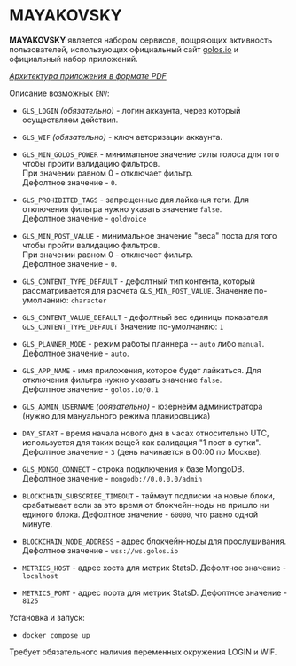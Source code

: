 # MAYAKOVSKY

**MAYAKOVSKY** является набором сервисов, пощряющих активность пользователей, использующих официальный сайт [golos.io](https://golos.io) и официальный набор приложений.

_[Архитектура приложения в формате PDF](https://github.com/GolosChain/mayakovsky/blob/master/Arch.pdf)_

Описание возможных `ENV`:

-   `GLS_LOGIN` _(обязательно)_ - логин аккаунта, через который осуществляем действия.

-   `GLS_WIF` _(обязательно)_ - ключ авторизации аккаунта.

-   `GLS_MIN_GOLOS_POWER` - минимальное значение силы голоса для того чтобы пройти валидацию фильтров.  
     При значении равном 0 - отключает фильтр.  
     Дефолтное значение - `0`.

-   `GLS_PROHIBITED_TAGS` - запрещенные для лайканья теги. Для отключения фильтра нужно указать значение `false`.  
     Дефолтное значение - `goldvoice`

-   `GLS_MIN_POST_VALUE` - минимальное значение "веса" поста для того чтобы пройти валидацию фильтров.  
     При значении равном 0 - отключает фильтр.  
     Дефолтное значение - `0`.

-   `GLS_CONTENT_TYPE_DEFAULT` - дефолтный тип контента, который рассматривается для расчета `GLS_MIN_POST_VALUE`.
    Значение по-умолчанию: `character`

-   `GLS_CONTENT_VALUE_DEFAULT` - дефолтный вес единицы показателя `GLS_CONTENT_TYPE_DEFAULT`
    Значение по-умолчанию: `1`

-   `GLS_PLANNER_MODE` - режим работы планнера -- `auto` либо `manual`.
    Дефолтное значение - `auto`.

-   `GLS_APP_NAME` - имя приложения, которое будет лайкаться. Для отключения фильтра нужно указать значение `false`.  
     Дефолтное значение - `golos.io/0.1`

-   `GLS_ADMIN_USERNAME` _(обязательно)_ - юзернейм администратора (нужно для мануального режима планировщика)

-   `DAY_START` - время начала нового дня в часах относительно UTC, используется для таких вещей как валидация "1 пост в сутки".  
     Дефолтное значение - `3` (день начинается в 00:00 по Москве).

-   `GLS_MONGO_CONNECT` - строка подключения к базе MongoDB.
    Дефолтное значение - `mongodb://0.0.0.0/admin`

-   `BLOCKCHAIN_SUBSCRIBE_TIMEOUT` - таймаут подписки на новые блоки, срабатывает если за это время от блокчейн-ноды не пришло ни единого блока.
    Дефолтное значение - `60000`, что равно одной минуте.

-   `BLOCKCHAIN_NODE_ADDRESS` - адрес блокчейн-ноды для прослушивания.
    Дефолтное значение - `wss://ws.golos.io`

-   `METRICS_HOST` - адрес хоста для метрик StatsD.
    Дефолтное значение - `localhost`

-   `METRICS_PORT` - адрес порта для метрик StatsD.
    Дефолтное значение - `8125`

Установка и запуск:

-   `docker compose up`

Требует обязательного наличия переменных окружения LOGIN и WIF.
